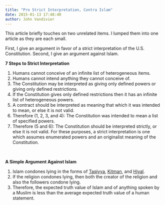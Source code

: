 ```yaml
---
title: "Pro Strict Interpretation, Contra Islam"
date: 2015-01-13 17:48:40
author: John Vandivier
---
```




This article briefly touches on two unrelated items. I lumped them into one article as they are each small.

First, I give an argument in favor of a strict interpretation of the U.S. Constitution. Second, I give an argument against Islam.
<p style=\"text-align: center;\"><strong>7 Steps to Strict Interpretation</strong></p>

<ol>
	<li style=\"text-align: left;\">Humans cannot conceive of an infinite list of heterogeneous items.</li>
	<li style=\"text-align: left;\">Humans cannot intend anything they cannot conceive of.</li>
	<li style=\"text-align: left;\">The Constitution may be interpreted as giving only defined powers or giving only defined restrictions.</li>
	<li style=\"text-align: left;\">If the Constitution gives only defined restrictions then it has an infinite list of heterogeneous powers.</li>
	<li style=\"text-align: left;\">A contract should be interpreted as meaning that which it was intended to mean, or else it is not valid.</li>
	<li style=\"text-align: left;\">Therefore (1, 2, 3, and 4): The Constitution was intended to mean a list of specified powers.</li>
	<li>Therefore (5 and 6): The Constitution should be interpreted strictly, or else it is not valid. For these purposes, a strict interpretation is one which assumes enumerated powers and an originalist meaning of the Constitution.</li>
</ol>
&nbsp;
<p style=\"text-align: center;\"><strong>A Simple Argument Against Islam</strong></p>

<ol>
	<li style=\"text-align: left;\">Islam condones lying in the forms of <a href=\"http://en.wikipedia.org/w/index.php?title=Taqiyya&amp;oldid=642284824\">Taqiyya</a>, <a href=\"http://en.wikipedia.org/w/index.php?title=Kitman&amp;oldid=641569258\">Kitman</a>, and <a href=\"http://en.wikipedia.org/w/index.php?title=%E1%B8%A4iyal&amp;oldid=641707341\">Hiyal</a>.</li>
	<li style=\"text-align: left;\">If the religion condones lying, then both the creator of the religion and also the followers condone lying.</li>
	<li style=\"text-align: left;\">Therefore, the expected truth value of Islam and of anything spoken by a Muslim is less than the average expected truth value of a human statement.</li>
</ol>